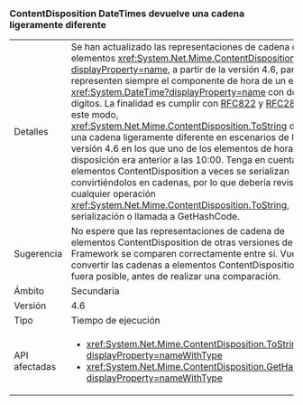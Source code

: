 ### <a name="contentdisposition-datetimes-returns-slightly-different-string"></a>ContentDisposition DateTimes devuelve una cadena ligeramente diferente

|   |   |
|---|---|
|Detalles|Se han actualizado las representaciones de cadena de los elementos <xref:System.Net.Mime.ContentDisposition?displayProperty=name>, a partir de la versión 4.6, para que representen siempre el componente de hora de un elemento <xref:System.DateTime?displayProperty=name> con dos dígitos. La finalidad es cumplir con [RFC822](http://www.ietf.org/rfc/rfc0822.txt) y [RFC2822](http://www.ietf.org/rfc/rfc2822.txt). De este modo, <xref:System.Net.Mime.ContentDisposition.ToString> devuelve una cadena ligeramente diferente en escenarios de la versión 4.6 en los que uno de los elementos de hora de la disposición era anterior a las 10:00. Tenga en cuenta que los elementos ContentDisposition a veces se serializan convirtiéndolos en cadenas, por lo que debería revisarse cualquier operación <xref:System.Net.Mime.ContentDisposition.ToString>, serialización o llamada a GetHashCode.|
|Sugerencia|No espere que las representaciones de cadena de elementos ContentDisposition de otras versiones de .NET Framework se comparen correctamente entre sí. Vuelva a convertir las cadenas a elementos ContentDisposition, si fuera posible, antes de realizar una comparación.|
|Ámbito|Secundaria|
|Versión|4.6|
|Tipo|Tiempo de ejecución|
|API afectadas|<ul><li><xref:System.Net.Mime.ContentDisposition.ToString?displayProperty=nameWithType></li><li><xref:System.Net.Mime.ContentDisposition.GetHashCode?displayProperty=nameWithType></li></ul>|

